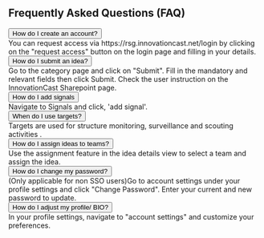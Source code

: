 
  <h2>Frequently Asked Questions (FAQ)</h2>

  <div class="faq-item">
    <button class="faq-question" onclick="toggleAnswer(this)">How do I create an account?</button>
    <div class="faq-answer">You can request access via https://rsg.innovationcast.net/login by clicking on the "request access" button on the login page and filling in your details.</div>
  </div>

  <div class="faq-item">
    <button class="faq-question" onclick="toggleAnswer(this)">How do I submit an idea?</button>
    <div class="faq-answer">Go to the category page and click on "Submit". Fill in the mandatory and relevant fields then click Submit. Check the user instruction on the InnovationCast Sharepoint page.</div>
  </div>

  <div class="faq-item">
    <button class="faq-question" onclick="toggleAnswer(this)">How do I add signals </button>
    <div class="faq-answer">Navigate to Signals and click, 'add signal'.</div>
  </div>

  <div class="faq-item">
    <button class="faq-question" onclick="toggleAnswer(this)">When do I use targets?</button>
    <div class="faq-answer">Targets are used for structure monitoring, surveillance and scouting activities .</div>
  </div>

  <div class="faq-item">
    <button class="faq-question" onclick="toggleAnswer(this)">How do I assign ideas to teams?</button>
    <div class="faq-answer">Use the assignment feature in the idea details view to select a team and assign the idea.</div>
  </div>

  <div class="faq-item">
    <button class="faq-question" onclick="toggleAnswer(this)">How do I change my password?</button>
    <div class="faq-answer">(Only applicable for non SSO users)Go to account settings under your profile settings and click "Change Password". Enter your current and new password to update.</div>
  </div>

  <div class="faq-item">
    <button class="faq-question" onclick="toggleAnswer(this)">How do I adjust my profile/ BIO?</button>
    <div class="faq-answer">In your profile settings, navigate to "account settings" and customize your preferences.</div>
  </div>
